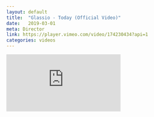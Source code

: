 ```yaml
---
layout: default
title:  "Glassio - Today (Official Video)"
date:   2019-03-01
meta: Director
link: https://player.vimeo.com/video/174230434?api=1
categories: videos
---
```


<iframe src="https://player.vimeo.com/video/337427953?api=1&background=1&mute=0&loop=1" frameborder="0" allow="autoplay; fullscreen" allowfullscreen></iframe>

